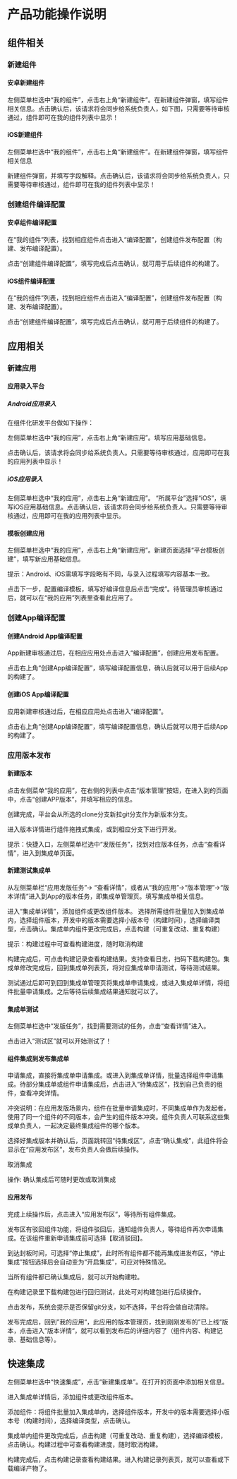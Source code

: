 # 产品功能操作说明

## 组件相关

###  新建组件

#### 安卓新建组件

 左侧菜单栏选中“我的组件”，点击右上角“新建组件”。在新建组件弹窗，填写组件相关信息。点击确认后，该请求将会同步给系统负责人，如下图，只需要等待审核通过，组件即可在我的组件列表中显示！

#### iOS新建组件

左侧菜单栏选中“我的组件”，点击右上角“新建组件”。在新建组件弹窗，填写组件相关信息

新建组件弹窗，并填写字段解释。点击确认后，该请求将会同步给系统负责人，只需要等待审核通过，组件即可在我的组件列表中显示！

### 创建组件编译配置

#### 安卓组件编译配置

在“我的组件”列表，找到相应组件点击进入“编译配置”，创建组件发布配置（构建、发布编译配置）。

点击“创建组件编译配置”，填写完成后点击确认，就可用于后续组件的构建了。

#### iOS组件编译配置

在“我的组件”列表，找到相应组件点击进入“编译配置”，创建组件发布配置（构建、发布编译配置）。

点击“创建组件编译配置”，填写完成后点击确认，就可用于后续组件的构建了。 

## 应用相关

### 新建应用

#### 应用录入平台

##### Android应用录入

在组件化研发平台做如下操作：

左侧菜单栏选中“我的应用”，点击右上角“新建应用”。填写应用基础信息。

点击确认后，该请求将会同步给系统负责人。只需要等待审核通过，应用即可在我的应用列表中显示！

##### iOS应用录入

左侧菜单栏选中“我的应用”，点击右上角“新建应用”。 “所属平台”选择“iOS”，填写iOS应用基础信息。点击确认后，该请求将会同步给系统负责人。只需要等待审核通过，应用即可在我的应用列表中显示。

#### 模板创建应用

左侧菜单栏选中“我的应用”，点击右上角“新建应用”。新建页面选择“平台模板创建”，填写新应用基础信息。

提示：Android、iOS需填写字段略有不同，与录入过程填写内容基本一致。

点击下一步，配置编译模板，填写好编译信息后点击“完成”。待管理员审核通过后，就可以在“我的应用”列表里查看此应用了。

### 创建App编译配置

#### 创建Android App编译配置

App新建审核通过后，在相应应用处点击进入“编译配置”，创建应用发布配置。

点击右上角“创建App编译配置”，填写编译配置信息，确认后就可以用于后续App的构建了。

#### 创建iOS App编译配置

 应用新建审核通过后，在相应应用处点击进入“编译配置”。

点击右上角“创建App编译配置”，填写编译配置信息，确认后就可以用于后续App的构建了。

### 应用版本发布

#### 新建版本

点击左侧菜单“我的应用”，在右侧的列表中点击“版本管理”按钮，在进入到的页面中，点击“创建APP版本”，并填写相应的信息。

创建完成，平台会从所选的clone分支新拉git分支作为新版本分支。

进入版本详情进行组件拖拽式集成，或到相应分支下进行开发。

提示：快捷入口，左侧菜单栏选中“发版任务”，找到对应版本任务，点击“查看详情”，进入到集成单页面。

#### 新建测试集成单

从左侧菜单栏“应用发版任务”-> “查看详情”，或者从“我的应用”->“版本管理”->“版本详情”进入到App的版本任务，即集成单管理页。填写集成单相关信息。

进入“集成单详情”，添加组件或更改组件版本。 选择所需组件批量加入到集成单内，选择组件版本，开发中的版本需要选择小版本号（构建时间），选择编译类型，点击确认。集成单内组件更改完成后，点击构建（可重复改动、重复构建）

提示：构建过程中可查看构建进度，随时取消构建

构建完成后，可点击构建记录查看构建结果。支持查看日志，扫码下载构建包。集成单修改完成后，回到集成单列表页，将对应集成单申请测试，等待测试结果。

测试通过后即可到回到集成单管理页将集成单申请集成，或进入集成单详情，将组件批量申请集成。之后等待后续集成结果通知就可以了。 

#### 集成单测试

左侧菜单栏选中“发版任务”，找到需要测试的任务，点击“查看详情”进入。

点击进入“测试区”就可以开始测试了！

#### 组件集成到发布集成单

申请集成，直接将集成单申请集成。或进入到集成单详情，批量选择组件申请集成。待部分集成单或组件申请集成后，点击进入“待集成区”，找到自己负责的组件，查看冲突详情。

冲突说明：在应用发版场景内，组件在批量申请集成时，不同集成单作为发起者，使用了同一个组件的不同版本，会产生的组件版本冲突。组件负责人可联系这些集成单负责人，一起决定最终集成组件的哪个版本。

选择好集成版本并确认后，页面跳转回“待集成区”，点击“确认集成”，此组件将会显示在“应用发布区”，发布负责人会做后续操作。

取消集成

操作: 确认集成后可随时更改或取消集成

#### 应用发布

完成上续操作后，点击进入“应用发布区”，等待所有组件集成。

发布区有驳回组件功能，将组件驳回后，通知组件负责人，等待组件再次申请集成。在该组件重新申请集成前可选择【取消驳回】。

到达封板时间，可选择“停止集成”，此时所有组件都不能再集成进发布区，“停止集成”按钮选择后会自动变为“开启集成”，可应对特殊情况。

当所有组件都已确认集成后，就可以开始构建啦。

在构建记录里下载构建包进行回归测试，此处可对构建包进行后续操作。

点击发布，系统会提示是否保留git分支，如不选择，平台将会做自动清除。

发布完成后，回到”我的应用“，此应用的版本管理页，找到刚刚发布的”已上线“版本，点击进入”版本详情“，就可以看到发布后的详细内容了（组件内容、构建记录、基础信息等）。

## 快速集成

左侧菜单栏选中“快速集成”，点击“新建集成单”。在打开的页面中添加相关信息。

进入集成单详情后，添加组件或更改组件版本。

添加组件：将组件批量加入集成单内，选择组件版本，开发中的版本需要选择小版本号（构建时间），选择编译类型，点击确认。

集成单内组件更改完成后，点击构建（可重复改动、重复构建），选择编译模板，点击确认。构建过程中可查看构建进度，随时取消构建。

构建完成后，点击构建记录查看构建结果。进入构建记录列表页，就可以查看或下载编译产物了。